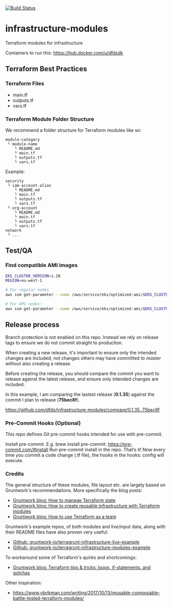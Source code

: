 [![Build Status](https://dev.azure.com/dfds/DevelopmentExcellence/_apis/build/status/Infrastructure-Modules%20QA?branchName=master)](https://dev.azure.com/dfds/DevelopmentExcellence/_build/latest?definitionId=1656&branchName=master)

# infrastructure-modules

Terraform modules for infrastructure

Containers to run this: https://hub.docker.com/u/dfdsdk

## Terraform Best Practices

### Terraform Files

- main.tf
- outputs.tf
- vars.tf

### Terraform Module Folder Structure

We recommend a folder structure for Terraform modules like so:

```
module-category
 └ module-name
    └ README.md
    └ main.tf
    └ outputs.tf
    └ vars.tf
```

Example:
```
security
 └ iam-account-alias
    └ README.md
    └ main.tf
    └ outputs.tf
    └ vars.tf
 └ org-account
    └ README.md
    └ main.tf
    └ outputs.tf
    └ vars.tf
network
 └ ...
```

## Test/QA

### Find compatible AMI images

```bash
EKS_CLUSTER_VERSION=1.28
REGION=eu-west-1

# For regular nodes
aws ssm get-parameter --name /aws/service/eks/optimized-ami/$EKS_CLUSTER_VERSION/amazon-linux-2/recommended/image_id --region $REGION --query "Parameter.Value" --output text

# For GPU nodes:
aws ssm get-parameter --name /aws/service/eks/optimized-ami/$EKS_CLUSTER_VERSION/amazon-linux-2-gpu/recommended/image_id --region $REGION  --query "Parameter.Value" --output text
```

## Release process

Branch protection is not enabled on this repo. Instead we rely on release tags to ensure we do not commit straight to production.

When creating a new release, it's important to ensure only the intended changes are included, not changes others may have committed to *master* without also creating a release.

Before creating the release, you should compare the commit you want to release against the latest release, and ensure only intended changes are included.

In this example, I am comparing the lastest release (**0.1.35**) against the commit I plan to release (**75bec8f**).

https://github.com/dfds/infrastructure-modules/compare/0.1.35..75bec8f

### Pre-Commit Hooks (Optional)

This repo defines Git pre-commit hooks intended for use with pre-commit.

Install pre-commit. E.g. brew install pre-commit. https://pre-commit.com/#install
Run pre-commit install in the repo.
That’s it! Now every time you commit a code change (.tf file), the hooks in the hooks: config will execute.

### Credits

The general structure of these modules, file layout etc. are largely based on Gruntwork's recommendations. More specifically the blog posts:

* [Gruntwork blog: How to manage Terraform state](https://blog.gruntwork.io/how-to-manage-terraform-state-28f5697e68fa)
* [Gruntwork blog: How to create reusable infrastructure with Terraform modules](https://blog.gruntwork.io/how-to-create-reusable-infrastructure-with-terraform-modules-25526d65f73d)
* [Gruntwork blog: How to use Terraform as a team](https://blog.gruntwork.io/how-to-use-terraform-as-a-team-251bc1104973)

Gruntwork's example repos, of both modules and live/input data, along with their README files have also proven very useful:

* [Github: gruntwork-io/terragrunt-infrastructure-live-example](https://github.com/gruntwork-io/terragrunt-infrastructure-live-example)
* [Github: gruntwork-io/terragrunt-infrastructure-modules-example](https://github.com/gruntwork-io/terragrunt-infrastructure-modules-example)

To workaround some of Terraform's quirks and shortcomings:

* [Gruntwork blog: Terraform tips & tricks: loops, if-statements, and gotchas](https://blog.gruntwork.io/terraform-tips-tricks-loops-if-statements-and-gotchas-f739bbae55f9)

Other inspiration:

* https://www.ybrikman.com/writing/2017/10/13/reusable-composable-battle-tested-terraform-modules/
